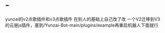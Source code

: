 # -
yunzai的v2点歌插件和v3点歌插件
在别人的基础上自己改了改
一个V2迁移到V3的云崽js插件，塞到/Yunzai-Bot-main/plugins/example再重启机器人下面就行
